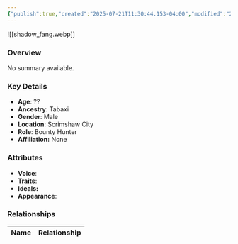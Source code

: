 ```yaml
---
{"publish":true,"created":"2025-07-21T11:30:44.153-04:00","modified":"2025-07-27T17:21:11.086-04:00","published":"2025-07-27T17:21:11.086-04:00","cssclasses":"","Age":"??","Ancestry":"Tabaxi","Gender":"Male","Location":["Scrimshaw City"],"Role":["Bounty Hunter"],"Affiliation":["None"],"Appearances":["[[00 -The High Rollers Campaign-]]"]}
---
```



![[shadow_fang.webp]]

### Overview
No summary available.

### Key Details
- **Age**: ??
- **Ancestry**: Tabaxi
- **Gender**: Male
- **Location**: Scrimshaw City
- **Role**: Bounty Hunter
- **Affiliation:** None

### Attributes
- **Voice**: 
- **Traits**: 
- **Ideals:** 
- **Appearance**:

### Relationships

| Name  | Relationship |
| ----- | ------------ |
